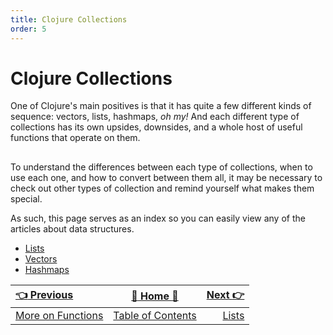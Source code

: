 ```yaml
---
title: Clojure Collections
order: 5
---
```

# Clojure Collections

One of Clojure's main positives is that it has quite a few different kinds of sequence: vectors, lists, hashmaps, _oh my!_ And each different type of collections has its own upsides, downsides, and a whole host of useful functions that operate on them.

##  

To understand the differences between each type of collections, when to use each one, and how to convert between them all, it may be necessary to check out other types of collection and remind yourself what makes them special.

As such, this page serves as an index so you can easily view any of the articles about data structures.

- [Lists](Clojure-Lists)
- [Vectors](Clojure-Vectors)
- [Hashmaps](Clojure-Hashmaps)


| [:point_left: Previous](Clojure-Functions) | [:book: Home :book:](Clojure) | [Next :point_right:](Clojure-Lists)|
|:---|:---:|----:|
| [More on Functions](Clojure-Functions) | [Table of Contents](Clojure) | [Lists](Clojure-Lists)|
